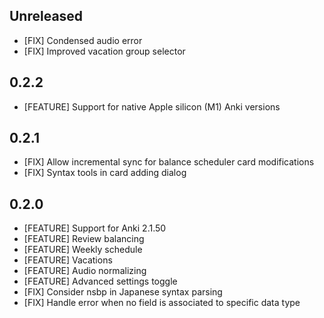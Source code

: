 ## Unreleased

- [FIX] Condensed audio error
- [FIX] Improved vacation group selector

## 0.2.2

- [FEATURE] Support for native Apple silicon (M1) Anki versions

## 0.2.1

- [FIX] Allow incremental sync for balance scheduler card modifications
- [FIX] Syntax tools in card adding dialog

## 0.2.0

- [FEATURE] Support for Anki 2.1.50
- [FEATURE] Review balancing
- [FEATURE] Weekly schedule
- [FEATURE] Vacations
- [FEATURE] Audio normalizing
- [FEATURE] Advanced settings toggle
- [FIX] Consider nsbp in Japanese syntax parsing
- [FIX] Handle error when no field is associated to specific data type
